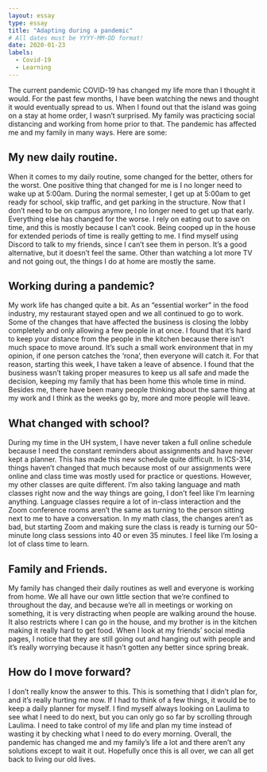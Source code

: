 ```yaml
---
layout: essay
type: essay
title: "Adapting during a pandemic"
# All dates must be YYYY-MM-DD format!
date: 2020-01-23
labels:
  - Covid-19
  - Learning
---
```


The current pandemic COVID-19 has changed my life more than I thought it would. For 
the past few months, I have been watching the news and thought it would eventually 
spread to us. When I found out that the island was going on a stay at home order, I wasn’t surprised. 
My family was practicing social distancing and working from home prior to that. The pandemic 
has affected me and my family in many ways. Here are some:

## My new daily routine.

When it comes to my daily routine, some changed for the better, others for the worst.
One positive thing that changed for me is I no longer need to wake up at 5:00am. During 
the normal semester, I get up at 5:00am to get ready for school, skip traffic, and get parking 
in the structure. Now that I don’t need to be on campus anymore, I no longer need to get up that early.
Everything else has changed for the worse. I rely on eating out to save on time, and this is mostly because 
I can’t cook. Being cooped up in the house for extended periods of time is really getting to me. I find myself
using Discord to talk to my friends, since I can’t see them in person. It’s a good alternative, but it 
doesn’t feel the same. Other than watching a lot more TV and not going out, the things I do at home
are mostly the same.

## Working during a pandemic?

My work life has changed quite a bit. As an “essential worker” in the food industry, my restaurant 
stayed open and we all continued to go to work. Some of the changes that have affected the business 
is closing the lobby completely and only allowing a few people in at once. I found that it’s hard to
keep your distance from the people in the kitchen because there isn’t much space to move around. It’s
such a small work environment that in my opinion, if one person catches the ‘rona’, then everyone
will catch it. For that reason, starting this week, I have taken a leave of absence. I found that
the business wasn’t taking proper measures to keep us all safe and made the decision, keeping my
family that has been home this whole time in mind. Besides me, there have been many people thinking
about the same thing at my work and I think as the weeks go by, more and more people will leave.

## What changed with school?

During my time in the UH system, I have never taken a full online schedule because I need the constant 
reminders about assignments and have never kept a planner. This has made this new schedule quite difficult.
In ICS-314, things haven’t changed that much because most of our assignments were online and class time was
mostly used for practice or questions. However, my other classes are quite different. I’m also taking 
language and math classes right now and the way things are going, I don’t feel like I’m learning anything.
Language classes require a lot of in-class interaction and the Zoom conference rooms aren’t the same as 
turning to the person sitting next to me to have a conversation. In my math class, the changes aren’t as
bad, but starting Zoom and making sure the class is ready is turning our 50-minute long class sessions
into 40 or even 35 minutes. I feel like I’m losing a lot of class time to learn.

## Family and Friends.

My family has changed their daily routines as well and everyone is working from home. We all have our 
own little section that we’re confined to throughout the day, and because we’re all in meetings or
working on something, it is very distracting when people are walking around the house. It also restricts
where I can go in the house, and my brother is in the kitchen making it really hard to get food. When
I look at my friends’ social media pages, I notice that they are still going out and hanging out with 
people and it’s really worrying because it hasn’t gotten any better since spring break.

## How do I move forward?

I don’t really know the answer to this. This is something that I didn’t plan for, and it’s really
hurting me now. If I had to think of a few things, it would be to keep a daily planner for myself.
I find myself always looking on Laulima to see what I need to do next, but you can only go so far
by scrolling through Laulima. I need to take control of my life and plan my time instead of wasting 
it by checking what I need to do every morning.  Overall, the pandemic has changed me and my family’s
life a lot and there aren’t any solutions except to wait it out. Hopefully once this is all over, we 
can all get back to living our old lives.
